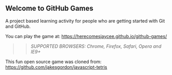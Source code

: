 ## Welcome to GitHub Games

A project based learning activity for people who are getting started with Git and GitHub.

You can play the game at: https://herecomesjaycee.github.io/github-games/

>> _*SUPPORTED BROWSERS*: Chrome, Firefox, Safari, Opera and IE9+_

This fun open source game was cloned from: https://github.com/jakesgordon/javascript-tetris
